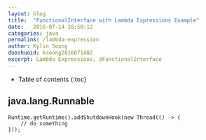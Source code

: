 ```yaml
---
layout: blog
title:  "FunctionalInterface with Lambda Expressions Example"
date:   2016-07-14 18:50:12
categories: java
permalink: /lambda-expression
author: Kylin Soong
duoshuoid: ksoong2016071402
excerpt: Lambda Expressions, @FunctionalInterface
---
```


* Table of contents
{:toc}

## java.lang.Runnable

~~~
Runtime.getRuntime().addShutdownHook(new Thread(() -> {
    // do something
}));
~~~
